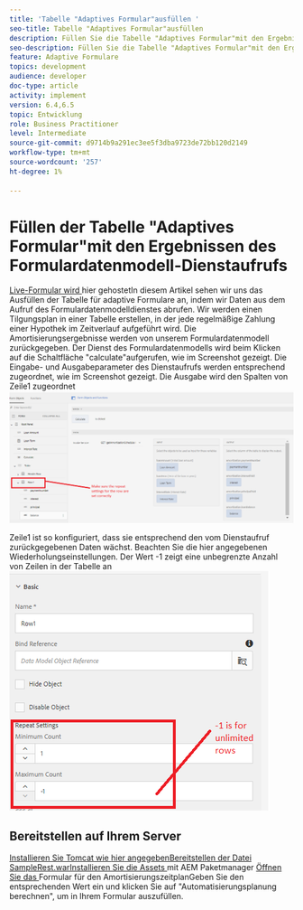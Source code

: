 ```yaml
---
title: 'Tabelle "Adaptives Formular"ausfüllen '
seo-title: Tabelle "Adaptives Formular"ausfüllen
description: Füllen Sie die Tabelle "Adaptives Formular"mit den Ergebnissen aus Formulardatenmodell-Dienstaufrufen
seo-description: Füllen Sie die Tabelle "Adaptives Formular"mit den Ergebnissen aus Formulardatenmodell-Dienstaufrufen
feature: Adaptive Formulare
topics: development
audience: developer
doc-type: article
activity: implement
version: 6.4,6.5
topic: Entwicklung
role: Business Practitioner
level: Intermediate
source-git-commit: d9714b9a291ec3ee5f3dba9723de72bb120d2149
workflow-type: tm+mt
source-wordcount: '257'
ht-degree: 1%

---
```



# Füllen der Tabelle &quot;Adaptives Formular&quot;mit den Ergebnissen des Formulardatenmodell-Dienstaufrufs

[Live-Formular wird ](https://forms.enablementadobe.com/content/dam/formsanddocuments/amortization/jcr:content?wcmmode=disabled)
hier gehostetIn diesem Artikel sehen wir uns das Ausfüllen der Tabelle für adaptive Formulare an, indem wir Daten aus dem Aufruf des Formulardatenmodelldienstes abrufen. Wir werden einen Tilgungsplan in einer Tabelle erstellen, in der jede regelmäßige Zahlung einer Hypothek im Zeitverlauf aufgeführt wird. Die Amortisierungsergebnisse werden von unserem Formulardatenmodell zurückgegeben. Der Dienst des Formulardatenmodells wird beim Klicken auf die Schaltfläche &quot;calculate&quot;aufgerufen, wie im Screenshot gezeigt. Die Eingabe- und Ausgabeparameter des Dienstaufrufs werden entsprechend zugeordnet, wie im Screenshot gezeigt. Die Ausgabe wird den Spalten von Zeile1 zugeordnet
![clickevent](assets/amortization.PNG)

Zeile1 ist so konfiguriert, dass sie entsprechend den vom Dienstaufruf zurückgegebenen Daten wächst. Beachten Sie die hier angegebenen Wiederholungseinstellungen. Der Wert -1 zeigt eine unbegrenzte Anzahl von Zeilen in der Tabelle an
![Zeile1](assets/rowconfiguration.PNG)

## Bereitstellen auf Ihrem Server

[Installieren Sie Tomcat wie ](/help/forms/ic-print-channel-tutorial/set-up-tomcat.md)
[hier angegebenBereitstellen der ](https://forms.enablementadobe.com/content/DemoServerBundles/SampleRest.war)
[Datei SampleRest.warInstallieren Sie die Assets  ](assets/amortizationschedule.zip) mit AEM Paketmanager 
[Öffnen Sie das ](http://localhost:4502/content/dam/formsanddocuments/amortization/jcr:content?wcmmode=disabled)
Formular für den AmortisierungszeitplanGeben Sie den entsprechenden Wert ein und klicken Sie auf &quot;Automatisierungsplanung berechnen&quot;, um in Ihrem Formular auszufüllen.

